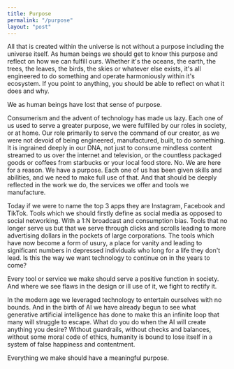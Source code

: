 ```yaml
---
title: Purpose
permalink: "/purpose"
layout: "post"
---
```


All that is created within the universe is not without a purpose including the universe itself. As human beings we should get to know 
this purpose and reflect on how we can fulfill ours. Whether it's the oceans, the earth, the trees, the leaves, the birds, the skies 
or whatever else exists, it's all engineered to do something and operate harmoniously within it's ecosystem. If you point to anything,
you should be able to reflect on what it does and why. 

We as human beings have lost that sense of purpose. 

Consumerism and the advent of technology has made us lazy. Each one of us used to serve a greater purpose, we were fulfilled by our roles 
in society, or at home. Our role primarily to serve the command of our creator, as we were not devoid of being engineered, manufactured, 
built, to do something. It is ingrained deeply in our DNA, not just to consume mindless content streamed to us over the internet and 
television, or the countless packaged goods or coffees from starbucks or your local food store. No. We are here for a reason. We have 
a purpose. Each one of us has been given skills and abilities, and we need to make full use of that. And that should be deeply reflected 
in the work we do, the services we offer and tools we manufacture.

Today if we were to name the top 3 apps they are Instagram, Facebook and TikTok. Tools which we should firstly define as social media as 
opposed to social networking. With a 1:N broadcast and consumption bias. Tools that no longer serve us but that we serve through clicks 
and scrolls leading to more advertising dollars in the pockets of large corporations. The tools which have now become a form of usury, a 
place for vanity and leading to significant numbers in depressed individuals who long for a life they don't lead. Is this the way we want 
technology to continue on in the years to come?

Every tool or service we make should serve a positive function in society. And where we see flaws in the design or ill use of it, we fight
to rectify it.

In the modern age we leveraged technology to entertain ourselves with no bounds. And in the birth of AI we have already begun to see what 
generative artificial intelligence has done to make this an infinite loop that many will struggle to escape. What do you do when the AI 
will create anything you desire? Without guardrails, without checks and balances, without some moral code of ethics, humanity is bound 
to lose itself in a system of false happiness and contentment.

Everything we make should have a meaningful purpose.
